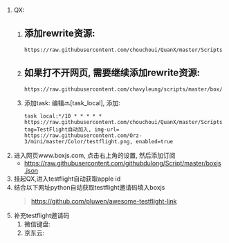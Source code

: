 <!--
2023/3/28
-->

1. QX:
    1. 添加rewrite资源:
        - 
        ```
        https://raw.githubusercontent.com/chouchoui/QuanX/master/Scripts/testflight/testflight.key.snippet
        ```
    2. 如果打不开网页, 需要继续添加rewrite资源:
        - 
        ```
        https://raw.githubusercontent.com/chavyleung/scripts/master/box/rewrite/boxjs.rewrite.quanx.tf.conf
        ```
    3. 添加task: 编辑🔜[task_local], 添加:
        ```
        task local:*/10 * * * * * https://raw.githubusercontent.com/chouchoui/QuanX/master/Scripts/testflight/Auto_join_TF.js, tag=TestFlight自动加入, img-url= https://raw.githubusercontent.com/Orz-3/mini/master/Color/testflight.png, enabled=true
        ```
2. 进入网页www.boxjs.com, 点击右上角的设置, 然后添加订阅
    - https://raw.githubusercontent.com/githubdulong/Script/master/boxjs.json
3. 挂起QX,进入testflight自动获取apple id
4. 结合以下网址python自动获取testflight邀请码填入boxjs
    >https://github.com/pluwen/awesome-testflight-link
5. 补充testflight邀请码
    1. 微信键盘:
    2. 京东云: